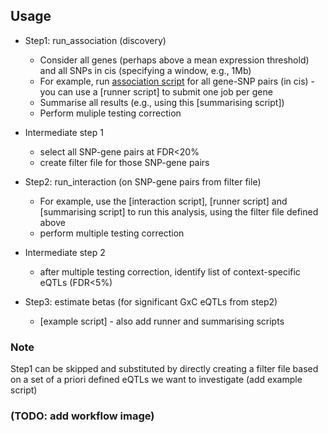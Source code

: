 ## Usage 

* Step1: run_association (discovery)
  *   Consider all genes (perhaps above a mean expression threshold) and all SNPs in cis (specifying a window, e.g., 1Mb)
  *   For example, run [association script](../../../association_test_for_one_gene.py) for all gene-SNP pairs (in cis) - you can use a [runner script] to submit one job per gene
  *   Summarise all results (e.g., using this [summarising script])
  *   Perform muliple testing correction

* Intermediate step 1
  * select all SNP-gene pairs at FDR<20%
  * create filter file for those SNP-gene pairs

* Step2: run_interaction (on SNP-gene pairs from filter file)
  * For example, use the [interaction script], [runner script] and [summarising script] to run this analysis, using the filter file defined above
  * perform multiple testing correction

* Intermediate step 2
  * after multiple testing correction, identify list of context-specific eQTLs (FDR<5%)

* Step3: estimate betas (for significant GxC eQTLs from step2)
  * [example script] - also add runner and summarising scripts


### Note

Step1 can be skipped and substituted by directly creating a filter file based on a set of a priori defined eQTLs we want to investigate (add example script)

### (TODO: add workflow image)
